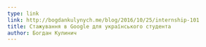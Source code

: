 ```yaml
---
type: link
link: http://bogdankulynych.me/blog/2016/10/25/internship-101
title: Стажування в Google для українського студента
author: Богдан Кулинич
---
```

